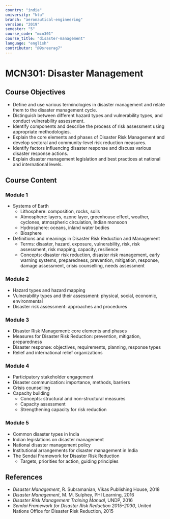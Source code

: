 ```yaml
---
country: "india"
university: "ktu"
branch: "aeronautical-engineering"
version: "2019"
semester: "5"
course_code: "mcn301"
course_title: "disaster-management"
language: "english"
contributor: "@9sreerag7"
---
```


# MCN301: Disaster Management

## Course Objectives

- Define and use various terminologies in disaster management and relate them to the disaster management cycle.
- Distinguish between different hazard types and vulnerability types, and conduct vulnerability assessment.
- Identify components and describe the process of risk assessment using appropriate methodologies.
- Explain the core elements and phases of Disaster Risk Management and develop sectoral and community-level risk reduction measures.
- Identify factors influencing disaster response and discuss various disaster response actions.
- Explain disaster management legislation and best practices at national and international levels.

## Course Content

### Module 1
- Systems of Earth  
  - Lithosphere: composition, rocks, soils  
  - Atmosphere: layers, ozone layer, greenhouse effect, weather, cyclones, atmospheric circulation, Indian monsoon  
  - Hydrosphere: oceans, inland water bodies  
  - Biosphere  
- Definitions and meanings in Disaster Risk Reduction and Management  
  - Terms: disaster, hazard, exposure, vulnerability, risk, risk assessment, risk mapping, capacity, resilience  
  - Concepts: disaster risk reduction, disaster risk management, early warning systems, preparedness, prevention, mitigation, response, damage assessment, crisis counselling, needs assessment

### Module 2
- Hazard types and hazard mapping  
- Vulnerability types and their assessment: physical, social, economic, environmental  
- Disaster risk assessment: approaches and procedures

### Module 3
- Disaster Risk Management: core elements and phases  
- Measures for Disaster Risk Reduction: prevention, mitigation, preparedness  
- Disaster response: objectives, requirements, planning, response types  
- Relief and international relief organizations

### Module 4
- Participatory stakeholder engagement  
- Disaster communication: importance, methods, barriers  
- Crisis counselling  
- Capacity building  
  - Concepts: structural and non-structural measures  
  - Capacity assessment  
  - Strengthening capacity for risk reduction

### Module 5
- Common disaster types in India  
- Indian legislations on disaster management  
- National disaster management policy  
- Institutional arrangements for disaster management in India  
- The Sendai Framework for Disaster Risk Reduction  
  - Targets, priorities for action, guiding principles

## References

- *Disaster Management*, R. Subramanian, Vikas Publishing House, 2018  
- *Disaster Management*, M. M. Sulphey, PHI Learning, 2016  
- *Disaster Risk Management Training Manual*, UNDP, 2016  
- *Sendai Framework for Disaster Risk Reduction 2015–2030*, United Nations Office for Disaster Risk Reduction, 2015
